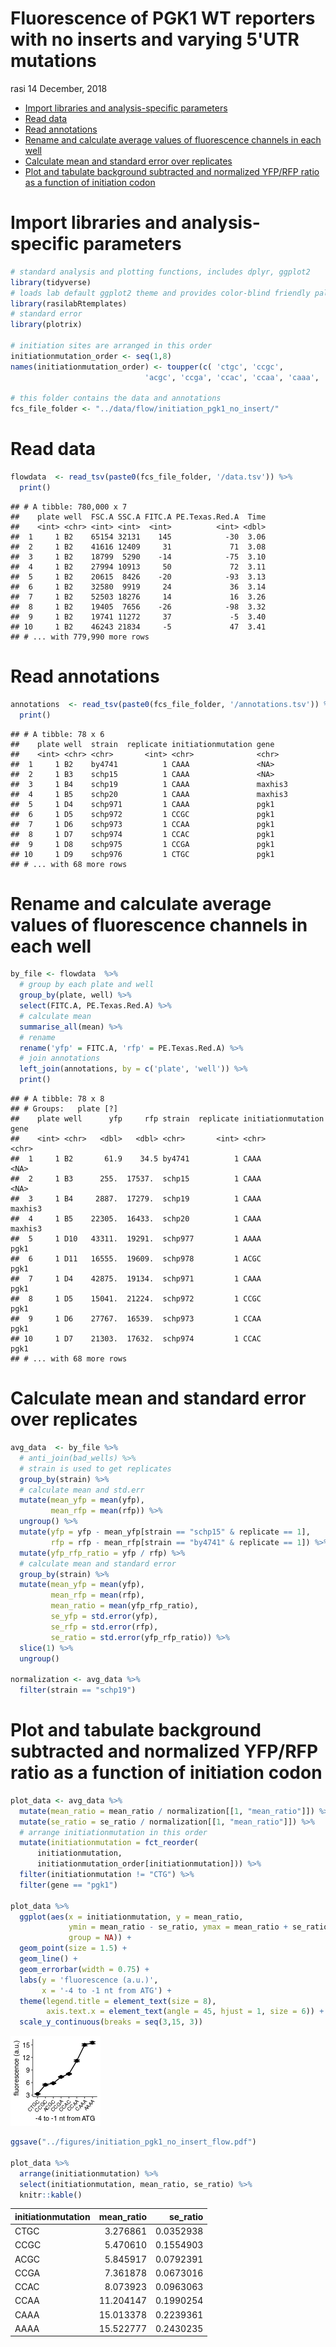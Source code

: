 Fluorescence of PGK1 WT reporters with no inserts and varying 5'UTR mutations
================
rasi
14 December, 2018

-   [Import libraries and analysis-specific parameters](#import-libraries-and-analysis-specific-parameters)
-   [Read data](#read-data)
-   [Read annotations](#read-annotations)
-   [Rename and calculate average values of fluorescence channels in each well](#rename-and-calculate-average-values-of-fluorescence-channels-in-each-well)
-   [Calculate mean and standard error over replicates](#calculate-mean-and-standard-error-over-replicates)
-   [Plot and tabulate background subtracted and normalized YFP/RFP ratio as a function of initiation codon](#plot-and-tabulate-background-subtracted-and-normalized-yfprfp-ratio-as-a-function-of-initiation-codon)

Import libraries and analysis-specific parameters
=================================================

``` r
# standard analysis and plotting functions, includes dplyr, ggplot2 
library(tidyverse)
# loads lab default ggplot2 theme and provides color-blind friendly palette
library(rasilabRtemplates)
# standard error
library(plotrix)

# initiation sites are arranged in this order
initiationmutation_order <- seq(1,8)
names(initiationmutation_order) <- toupper(c( 'ctgc', 'ccgc', 
                              'acgc', 'ccga', 'ccac', 'ccaa', 'caaa', 'aaaa'))

# this folder contains the data and annotations
fcs_file_folder <- "../data/flow/initiation_pgk1_no_insert/"
```

Read data
=========

``` r
flowdata  <- read_tsv(paste0(fcs_file_folder, '/data.tsv')) %>% 
  print()
```

    ## # A tibble: 780,000 x 7
    ##    plate well  FSC.A SSC.A FITC.A PE.Texas.Red.A  Time
    ##    <int> <chr> <int> <int>  <int>          <int> <dbl>
    ##  1     1 B2    65154 32131    145            -30  3.06
    ##  2     1 B2    41616 12409     31             71  3.08
    ##  3     1 B2    18799  5290    -14            -75  3.10
    ##  4     1 B2    27994 10913     50             72  3.11
    ##  5     1 B2    20615  8426    -20            -93  3.13
    ##  6     1 B2    32580  9919     24             36  3.14
    ##  7     1 B2    52503 18276     14             16  3.26
    ##  8     1 B2    19405  7656    -26            -98  3.32
    ##  9     1 B2    19741 11272     37             -5  3.40
    ## 10     1 B2    46243 21834     -5             47  3.41
    ## # ... with 779,990 more rows

Read annotations
================

``` r
annotations  <- read_tsv(paste0(fcs_file_folder, '/annotations.tsv')) %>% 
  print()
```

    ## # A tibble: 78 x 6
    ##    plate well  strain  replicate initiationmutation gene   
    ##    <int> <chr> <chr>       <int> <chr>              <chr>  
    ##  1     1 B2    by4741          1 CAAA               <NA>   
    ##  2     1 B3    schp15          1 CAAA               <NA>   
    ##  3     1 B4    schp19          1 CAAA               maxhis3
    ##  4     1 B5    schp20          1 CAAA               maxhis3
    ##  5     1 D4    schp971         1 CAAA               pgk1   
    ##  6     1 D5    schp972         1 CCGC               pgk1   
    ##  7     1 D6    schp973         1 CCAA               pgk1   
    ##  8     1 D7    schp974         1 CCAC               pgk1   
    ##  9     1 D8    schp975         1 CCGA               pgk1   
    ## 10     1 D9    schp976         1 CTGC               pgk1   
    ## # ... with 68 more rows

Rename and calculate average values of fluorescence channels in each well
=========================================================================

``` r
by_file <- flowdata  %>% 
  # group by each plate and well
  group_by(plate, well) %>% 
  select(FITC.A, PE.Texas.Red.A) %>% 
  # calculate mean
  summarise_all(mean) %>% 
  # rename
  rename('yfp' = FITC.A, 'rfp' = PE.Texas.Red.A) %>% 
  # join annotations
  left_join(annotations, by = c('plate', 'well')) %>% 
  print()
```

    ## # A tibble: 78 x 8
    ## # Groups:   plate [?]
    ##    plate well      yfp     rfp strain  replicate initiationmutation gene   
    ##    <int> <chr>   <dbl>   <dbl> <chr>       <int> <chr>              <chr>  
    ##  1     1 B2       61.9    34.5 by4741          1 CAAA               <NA>   
    ##  2     1 B3      255.  17537.  schp15          1 CAAA               <NA>   
    ##  3     1 B4     2887.  17279.  schp19          1 CAAA               maxhis3
    ##  4     1 B5    22305.  16433.  schp20          1 CAAA               maxhis3
    ##  5     1 D10   43311.  19291.  schp977         1 AAAA               pgk1   
    ##  6     1 D11   16555.  19609.  schp978         1 ACGC               pgk1   
    ##  7     1 D4    42875.  19134.  schp971         1 CAAA               pgk1   
    ##  8     1 D5    15041.  21224.  schp972         1 CCGC               pgk1   
    ##  9     1 D6    27767.  16539.  schp973         1 CCAA               pgk1   
    ## 10     1 D7    21303.  17632.  schp974         1 CCAC               pgk1   
    ## # ... with 68 more rows

Calculate mean and standard error over replicates
=================================================

``` r
avg_data  <- by_file %>% 
  # anti_join(bad_wells) %>% 
  # strain is used to get replicates
  group_by(strain) %>% 
  # calculate mean and std.err
  mutate(mean_yfp = mean(yfp), 
         mean_rfp = mean(rfp)) %>% 
  ungroup() %>% 
  mutate(yfp = yfp - mean_yfp[strain == "schp15" & replicate == 1], 
         rfp = rfp - mean_rfp[strain == "by4741" & replicate == 1]) %>% 
  mutate(yfp_rfp_ratio = yfp / rfp) %>% 
  # calculate mean and standard error
  group_by(strain) %>% 
  mutate(mean_yfp = mean(yfp), 
         mean_rfp = mean(rfp), 
         mean_ratio = mean(yfp_rfp_ratio), 
         se_yfp = std.error(yfp), 
         se_rfp = std.error(rfp),
         se_ratio = std.error(yfp_rfp_ratio)) %>% 
  slice(1) %>% 
  ungroup()

normalization <- avg_data %>% 
  filter(strain == "schp19")
```

Plot and tabulate background subtracted and normalized YFP/RFP ratio as a function of initiation codon
======================================================================================================

``` r
plot_data <- avg_data %>% 
  mutate(mean_ratio = mean_ratio / normalization[[1, "mean_ratio"]]) %>% 
  mutate(se_ratio = se_ratio / normalization[[1, "mean_ratio"]]) %>% 
  # arrange initiationmutation in this order
  mutate(initiationmutation = fct_reorder(
      initiationmutation,
      initiationmutation_order[initiationmutation])) %>%
  filter(initiationmutation != "CTG") %>%
  filter(gene == "pgk1")

plot_data %>% 
  ggplot(aes(x = initiationmutation, y = mean_ratio, 
             ymin = mean_ratio - se_ratio, ymax = mean_ratio + se_ratio,
             group = NA)) +
  geom_point(size = 1.5) +
  geom_line() +
  geom_errorbar(width = 0.75) +
  labs(y = 'fluorescence (a.u.)',
       x = '-4 to -1 nt from ATG') +
  theme(legend.title = element_text(size = 8),
        axis.text.x = element_text(angle = 45, hjust = 1, size = 6)) +
  scale_y_continuous(breaks = seq(3,15, 3))
```

![](initiation_pgk1_no_insert_flow_files/figure-markdown_github/unnamed-chunk-9-1.png)

``` r
ggsave("../figures/initiation_pgk1_no_insert_flow.pdf")

plot_data %>% 
  arrange(initiationmutation) %>% 
  select(initiationmutation, mean_ratio, se_ratio) %>% 
  knitr::kable()
```

| initiationmutation |  mean\_ratio|  se\_ratio|
|:-------------------|------------:|----------:|
| CTGC               |     3.276861|  0.0352938|
| CCGC               |     5.470610|  0.1554903|
| ACGC               |     5.845917|  0.0792391|
| CCGA               |     7.361878|  0.0673016|
| CCAC               |     8.073923|  0.0963063|
| CCAA               |    11.204147|  0.1990254|
| CAAA               |    15.013378|  0.2239361|
| AAAA               |    15.522777|  0.2430235|
